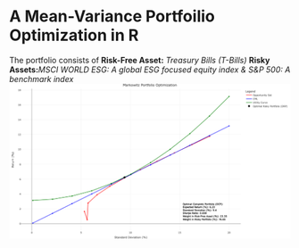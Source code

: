 # A Mean-Variance Portfoilio Optimization in R 
The portfolio consists of 
**Risk-Free Asset:** _Treasury Bills (T-Bills)_
**Risky Assets:**_MSCI WORLD ESG: A global ESG focused equity index & S&P 500: A benchmark index_
![test](OCP.png)
